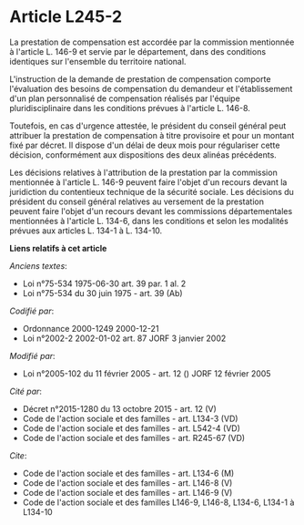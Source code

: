 # Article L245-2

La prestation de compensation est accordée par la commission mentionnée à l'article L. 146-9 et servie par le département,
dans des conditions identiques sur l'ensemble du territoire national.

L'instruction de la demande de prestation de compensation comporte l'évaluation des besoins de compensation du demandeur et
l'établissement d'un plan personnalisé de compensation réalisés par l'équipe pluridisciplinaire dans les conditions prévues à
l'article L. 146-8.

Toutefois, en cas d'urgence attestée, le président du conseil général peut attribuer la prestation de compensation à titre
provisoire et pour un montant fixé par décret. Il dispose d'un délai de deux mois pour régulariser cette décision,
conformément aux dispositions des deux alinéas précédents.

Les décisions relatives à l'attribution de la prestation par la commission mentionnée à l'article L. 146-9 peuvent faire
l'objet d'un recours devant la juridiction du contentieux technique de la sécurité sociale. Les décisions du président du
conseil général relatives au versement de la prestation peuvent faire l'objet d'un recours devant les commissions
départementales mentionnées à l'article L. 134-6, dans les conditions et selon les modalités prévues aux articles L. 134-1 à
L. 134-10.

**Liens relatifs à cet article**

_Anciens textes_:

  - Loi n°75-534 1975-06-30 art. 39 par. 1 al. 2
  - Loi n°75-534 du 30 juin 1975 - art. 39 (Ab)

_Codifié par_:

  - Ordonnance 2000-1249 2000-12-21
  - Loi n°2002-2 2002-01-02 art. 87 JORF 3 janvier 2002

_Modifié par_:

  - Loi n°2005-102 du 11 février 2005 - art. 12 () JORF 12 février 2005

_Cité par_:

  - Décret n°2015-1280 du 13 octobre 2015 - art. 12 (V)
  - Code de l'action sociale et des familles - art. L134-3 (VD)
  - Code de l'action sociale et des familles - art. L542-4 (VD)
  - Code de l'action sociale et des familles - art. R245-67 (VD)

_Cite_:

  - Code de l'action sociale et des familles - art. L134-6 (M)
  - Code de l'action sociale et des familles - art. L146-8 (V)
  - Code de l'action sociale et des familles - art. L146-9 (V)
  - Code de l'action sociale et des familles L146-9, L146-8, L134-6, L134-1 à L134-10
